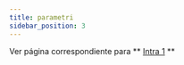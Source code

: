 ```yaml
---
title: parametri
sidebar_position: 3
---
```


Ver página correspondiente para ** [Intra 1](/docs/finance-area/declarations/intrastat/create-from-records-intrastat1/parameters) **